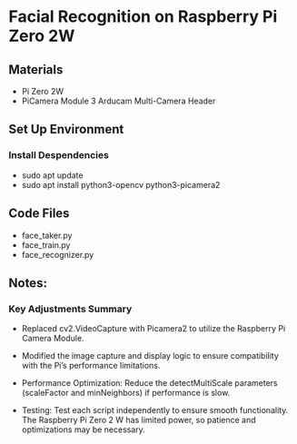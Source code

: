 # Facial Recognition on Raspberry Pi Zero 2W
## Materials 
- Pi Zero 2W
- PiCamera Module 3
Arducam Multi-Camera Header
## Set Up Environment
### Install Despendencies
- sudo apt update
- sudo apt install python3-opencv python3-picamera2
## Code Files
- face_taker.py
- face_train.py
- face_recognizer.py
## Notes:
### Key Adjustments Summary
- Replaced cv2.VideoCapture with Picamera2 to utilize the Raspberry Pi Camera Module.
- Modified the image capture and display logic to ensure compatibility with the Pi’s performance limitations.

- Performance Optimization: Reduce the detectMultiScale parameters (scaleFactor and minNeighbors) if performance is slow.
- Testing: Test each script independently to ensure smooth functionality. The Raspberry Pi Zero 2 W has limited power, so patience and optimizations may be necessary.
